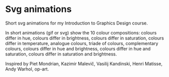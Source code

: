 # Svg animations
Short svg animations for my Introduction to Graphics Design course.


In short animations (gif or svg) show the 10 colour compositions:
colours differ in hue,
colours differ in brightness,
colours differ in saturation,
colours differ in temperature,
analogue colours,
triade of colours,
complementary colours,
colours differ in hue and brightness,
colours differ in hue and saturation,
colours differ in saturation and brightness.

Inspired by Piet Mondrian, Kazimir Malevič, Vasilij Kandinski, Henri Matisse, Andy Warhol, op-art.
